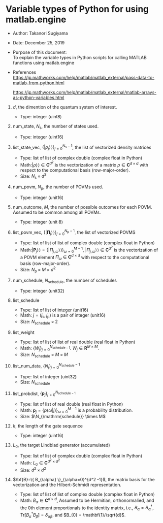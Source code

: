 # Variable types of Python for using matlab.engine 

- Author: Takanori Sugiyama
- Date: December 25, 2019
- Purpose of this document:\
To explain the variable types in Python scripts for calling MATLAB functions using matlab.engine
- References
  https://jp.mathworks.com/help/matlab/matlab_external/pass-data-to-matlab-from-python.html

  https://jp.mathworks.com/help/matlab/matlab_external/matlab-arrays-as-python-variables.html


1. $d$, the dimention of the quantum system of interest.
   - Type: integer (uint8)  

2. num_state, $N_{\mathrm{s}}$, the number of states used.
   - Type: integer (uint16)

3. list_state_vec, $\{ |\rho_j \rangle\!\rangle \}_{j=0}^{N_{\mathrm{s}}-1}$, the list of vectorized density matrices
   - Type: list of list of complex double (complex float in Python)
   - Math:$|\rho\rangle\!\rangle \in \mathbf{C}^{d^2}$ is the vectorization of a matrix $\rho \in \mathbf{C}^{d \times d}$ with respect to the computational basis (row-major-order). 
   - Size: $N_{\mathrm{s}} \times d^2$

4. num_povm, $N_{\mathrm{p}}$, the number of POVMs used.
    - Type: integer (unit16)

5. num_outcome, $M$, the number of possible outcomes for each POVM. Assumed to be common among all POVMs.
    - Type: integer (unit 8)

6. list_povm_vec, $\{ | \mathbf{\Pi}_{j} \rangle\!\rangle \}_{j=0}^{N_{\mathrm{p}}-1}$, the list of vectorized POVMS
    - Type: list of list of list of complex double (complex float in Python)
    - Math:$|\mathbf{P}_j\rangle\!\rangle = \{ | \Pi_{j, \omega}\rangle\!\rangle \}_{\omega = 0}^{M -1}$, $| \Pi_{j, \omega} \rangle\!\rangle \in \mathbf{C}^{d^2}$ is the vectorization of a POVM element $\Pi_{\omega} \in \mathbf{C}^{d \times d}$ with respect to the computational basis (row-major-order). 
    - Size: $N_{\mathrm{p}} \times M \times d^2$

7. num_schedule, $N_{\mathrm{schedule}}$, the number of schedules
    - Type: integer (unit32)

8. list_schedule
    - Type: list of list of integer (unit16)
    - Math: $j = (j_{\mathrm{s}}, j_{\mathrm{p}})$ is a pair of integer (unit16)
    - Size: $N_{\mathrm{schedule}} \times 2$

8. list_weight
    - Type: list of list of list of real double (real float in Python)
    - Math: $\{ W_{j} \}_{j=0}^{N_{\mathrm{schedule}-1}}$. $W_j \in \mathbf{R}^{M \times M}$.
    - Size: $N_{\mathrm{schedule}} \times M \times M$

9. list_num_data, $\{ N_{j} \}_{j=0}^{N_{\mathrm{schedule}}-1}$
    - Type: list of integer (uint32)
    - Size: $N_{\mathrm{schedule}}$
    
10. list_probdist, $\{ \bm{p}_{j} \}_{j=0}^{N_{\mathrm{schedule}-1}}$
    - Type: list of list of real double (real float in Python)
    - Math: $\bm{p}_{j} = \{ p(\omega | j) \}_{\omega = 0}^{M-1}$ is a probability distribution.
    - Size: $\N_{\mathrm{schedule}} \times M$

11. $k$, the length of the gate sequence
    - Type: integer (uint16)

12. $L_0$, the target Lindblad generator (accumulated)
    - Type: list of list of complex double (complex float in Python)
    - Math: $L_0 \in \mathbf{C}^{d^2 \times d^2}$
    - Size: $d^2 \times d^2$

13. $\bf{B}=\{ B_{\alpha} \}_{\alpha=0}^{d^2 -1}$, the matrix basis for the vectorization and the Hilbert-Schmidt representation.
    - Type: list of list of list of complex double (complex float in Python)
    - Math: $B_{\alpha} \in \mathbf{C}^{d \times d}$,
            Assumed to be Hermitian, orthonormalied, and the 0th element proportionals to the identity matrix, i.e., $B_{\alpha} = B_{\alpha}^{\dagger}$, $\mathrm{Tr}[B_{\alpha}^{\dagger} B_{\beta}] = \delta_{\alpha\beta}$, and $B_{0} = \mathbf{1}/\sqrt{d}$.

